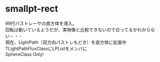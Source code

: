 # smallpt-rect
99行パストレーサの直方体を導入。<br>
回転は動いているようだが、実映像と比較できないので合ってるかわからない・・・<br>
現在、LightPath（双方向パストレもどき）を直方体に拡張中<br>
TLightPathFluxClassにLPListをメンバに<br>
SphereClass Only!
